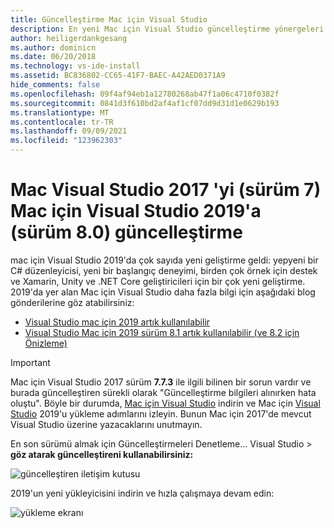 ```yaml
---
title: Güncelleştirme Mac için Visual Studio
description: En yeni Mac için Visual Studio güncelleştirme yönergeleri.
author: heiligerdankgesang
ms.author: dominicn
ms.date: 06/20/2018
ms.technology: vs-ide-install
ms.assetid: BC836802-CC65-41F7-BAEC-A42AED0371A9
hide_comments: false
ms.openlocfilehash: 09f4af94eb1a12780268ab47f1a06c4710f0382f
ms.sourcegitcommit: 0841d3f610bd2af4af1cf07dd9d31d1e0629b193
ms.translationtype: MT
ms.contentlocale: tr-TR
ms.lasthandoff: 09/09/2021
ms.locfileid: "123962303"
---
```

# <a name="update-visual-studio-2017-for-mac-version-7-to-visual-studio-2019-for-mac-version-80"></a>Mac Visual Studio 2017 'yi (sürüm 7) Mac için Visual Studio 2019'a (sürüm 8.0) güncelleştirme

mac için Visual Studio 2019'da çok sayıda yeni geliştirme geldi: yepyeni bir C# düzenleyicisi, yeni bir başlangıç deneyimi, birden çok örnek için destek ve Xamarin, Unity ve .NET Core geliştiricileri için bir çok yeni geliştirme. 2019'da yer alan Mac için Visual Studio daha fazla bilgi için aşağıdaki blog gönderilerine göz atabilirsiniz:

- [Visual Studio mac için 2019 artık kullanılabilir](https://devblogs.microsoft.com/visualstudio/visual-studio-2019-for-mac-is-now-available/)
- [Visual Studio Mac için 2019 sürüm 8.1 artık kullanılabilir (ve 8.2 için Önizleme)](https://devblogs.microsoft.com/visualstudio/visual-studio-2019-for-mac-version-8-1-is-now-available-and-a-preview-for-8-2/)

> [!IMPORTANT]
> Mac için Visual Studio 2017 sürüm **7.7.3** ile ilgili bilinen bir sorun vardır ve burada güncelleştiren sürekli olarak "Güncelleştirme bilgileri alınırken hata oluştu". Böyle bir durumda, [Mac için Visual Studio](https://visualstudio.microsoft.com/vs/mac/) indirin ve Mac için [Visual Studio](./installation.md?view=vsmac-2019&preserve-view=true) 2019'u yükleme adımlarını izleyin. Bunun Mac için 2017'de mevcut Visual Studio üzerine yazacaklarını unutmayın.

En son sürümü almak için [](./update.md?view=vsmac-2017&preserve-view=true) Güncelleştirmeleri Denetleme... Visual Studio > **göz atarak güncelleştireni kullanabilirsiniz:**

![güncelleştiren iletişim kutusu](media/update-vsmac-updater.png)

2019'un yeni yükleyicisini indirin ve [](https://visualstudio.microsoft.com/vs/mac/) hızla çalışmaya devam edin:

![yükleme ekranı](media/update-vsmac-installer.png)
